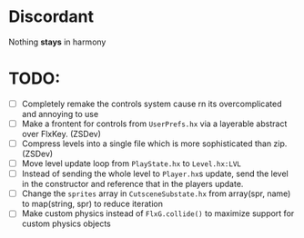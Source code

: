 # Discordant
Nothing **stays** in harmony

# TODO:
- [ ] Completely remake the controls system cause rn its overcomplicated and annoying to use
- [ ] Make a frontent for controls from `UserPrefs.hx` via a layerable abstract over FlxKey. (ZSDev)
- [ ] Compress levels into a single file which is more sophisticated than zip. (ZSDev)
- [ ] Move level update loop from `PlayState.hx` to `Level.hx:LVL`
- [ ] Instead of sending the whole level to `Player.hx`s update, send the level in the constructor and reference that in the players update.
- [ ] Change the `sprites` array in `CutsceneSubstate.hx` from array(spr, name) to map(string, spr) to reduce iteration
- [ ] Make custom physics instead of `FlxG.collide()` to maximize support for custom physics objects
